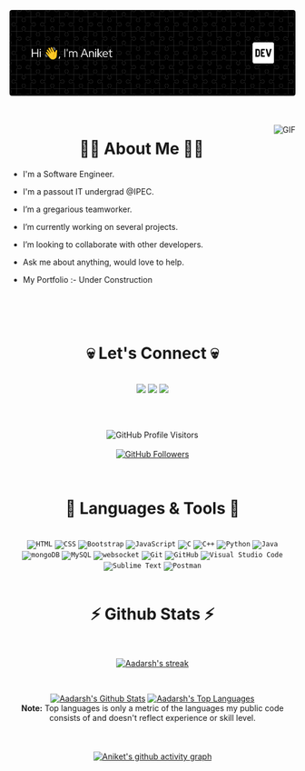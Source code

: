 ![image](github-header-image.png)
<br/>
<br/>
<br/>

<img  align="right" height="350px" alt="GIF" src="/home/aryan/Desktop/Aniket/aadarsh231099/lamp shift (1).gif" />
 
<p>
  <h1 align="center"><b>🙋‍♂️ About Me 🙋‍♂️</b></h1>
</p>

- I'm a Software Engineer.

- I'm a passout IT undergrad @IPEC.
 
- I’m a gregarious teamworker.

- I’m currently working on several projects.

- I’m looking to collaborate with other developers.

- Ask me about anything, would love to help.

- My Portfolio :- Under Construction

<br/><br/><br/>
<p>
  <h1 align="center"><b>💀 Let's Connect 💀</b></h1>
</p>

<br/>
<div align="center">
<a href = "https://www.linkedin.com/in/aniket-kaushik-9336011ab" ><img src="https://img.icons8.com/fluent/48/000000/linkedin.png" target="_blank"/></a>
<a href = "https://wa.me/917800821431"><img src="https://img.icons8.com/fluent/48/000000/whatsapp.png"  target="_blank"/></a>
<a href = "https://github.com/aniketkaushik4" ><img src="https://img.icons8.com/fluent/48/000000/github.png" target="_blank"/></a>

<br/><br/>
<p align="center">
<img src="https://visitor-badge.laobi.icu/badge?page_id=aniketkaushik4.aniketkaushik4" target="_blank" alt="GitHub Profile Visitors" title="GitHub Profile Visitors" />
<br/><br/>
<a href="https://github.com/aniketkaushik4?tab=followers" target="_blank"><img src="https://img.shields.io/github/followers/aniketkaushik4?label=Followers&style=social" alt="GitHub Followers" title="GitHub Followers"></a>
</p>
<br/>	
<p>
  <h1 align="center"><b>🚀 Languages & Tools 🚀</b></h1>
</p>

<br/>

<div align="center">
	<code><img height="50" src="https://user-images.githubusercontent.com/25181517/192158954-f88b5814-d510-4564-b285-dff7d6400dad.png" alt="HTML" title="HTML" /></code>
	<code><img height="50" src="https://user-images.githubusercontent.com/25181517/183898674-75a4a1b1-f960-4ea9-abcb-637170a00a75.png" alt="CSS" title="CSS" /></code>
	<code><img height="50" src="https://user-images.githubusercontent.com/25181517/183898054-b3d693d4-dafb-4808-a509-bab54cf5de34.png" alt="Bootstrap" title="Bootstrap" /></code>
	<code><img height="50" src="https://user-images.githubusercontent.com/25181517/117447155-6a868a00-af3d-11eb-9cfe-245df15c9f3f.png" alt="JavaScript" title="JavaScript" /></code>
	<code><img height="50" src="https://user-images.githubusercontent.com/25181517/192106070-46255bcf-65e6-4c6b-a296-bf8d0d8fb2a7.png" alt="C" title="C" /></code>
	<code><img height="50" src="https://user-images.githubusercontent.com/25181517/192106073-90fffafe-3562-4ff9-a37e-c77a2da0ff58.png" alt="C++" title="C++" /></code>
	<code><img height="50" src="https://user-images.githubusercontent.com/25181517/183423507-c056a6f9-1ba8-4312-a350-19bcbc5a8697.png" alt="Python" title="Python" /></code>
	<code><img height="50" src="https://user-images.githubusercontent.com/25181517/117201156-9a724800-adec-11eb-9a9d-3cd0f67da4bc.png" alt="Java" title="Java" /></code>
	<code><img height="50" src="https://user-images.githubusercontent.com/25181517/182884177-d48a8579-2cd0-447a-b9a6-ffc7cb02560e.png" alt="mongoDB" title="mongoDB" /></code>
	<code><img height="50" src="https://user-images.githubusercontent.com/25181517/183896128-ec99105a-ec1a-4d85-b08b-1aa1620b2046.png" alt="MySQL" title="MySQL" /></code>
	<code><img height="50" src="https://user-images.githubusercontent.com/25181517/187070862-03888f18-2e63-4332-95fb-3ba4f2708e59.png" alt="websocket" title="websocket" /></code>
	<code><img height="50" src="https://user-images.githubusercontent.com/25181517/192108372-f71d70ac-7ae6-4c0d-8395-51d8870c2ef0.png" alt="Git" title="Git" /></code>
	<code><img height="50" src="https://user-images.githubusercontent.com/25181517/192108374-8da61ba1-99ec-41d7-80b8-fb2f7c0a4948.png" alt="GitHub" title="GitHub" /></code>
	<code><img height="50" src="https://user-images.githubusercontent.com/25181517/192108891-d86b6220-e232-423a-bf5f-90903e6887c3.png" alt="Visual Studio Code" title="Visual Studio Code" /></code>
	<code><img height="50" src="https://user-images.githubusercontent.com/25181517/190887576-6653f877-8439-4521-82f3-403086ead892.png" alt="Sublime Text" title="Sublime Text" /></code>
	<code><img height="50" src="https://user-images.githubusercontent.com/25181517/192109061-e138ca71-337c-4019-8d42-4792fdaa7128.png" alt="Postman" title="Postman" /></code>
</br>
</br>

<p>
  <h1 align="center"><b>⚡ Github Stats ⚡</b></h1>
</p>

<br/>

<p align="center">
    <a href="https://git.io/streak-stats">
        <img title="🔥 Get streak stats for your profile " alt="Aadarsh's streak" src="https://streak-stats.demolab.com/?user=aniketkaushik4&theme=black-ice&hide_border=true&stroke=0000&background=060A0CD0"/>
    </a>
</p>


  <br/>
  <p align="center">
    <a href="https://github.com/aniketkaushik4/github-readme-stats"><img alt="Aadarsh's Github Stats" src="https://github-readme-stats.vercel.app/api?username=aniketkaushik4&show_icons=true&count_private=true&theme=react&hide_border=true&bg_color=0D1117" /></a>
  <a href="https://github.com/aniketkaushik4/github-readme-stats"><img alt="Aadarsh's Top Languages" src="https://github-readme-stats.vercel.app/api/top-langs/?username=aniketkaushik4&langs_count=8&count_private=true&layout=compact&theme=react&hide_border=true&bg_color=0D1117" /></a>
  <br/>
  <b>Note:</b> Top languages is only a metric of the languages my public code consists of and doesn't reflect experience or skill level.
  <br/><br/><br/><br/>
  <a href="https://github.com/aniketkaushik4/github-readme-activity-graph"><img alt="Aniket's github activity graph" src="https://github-readme-activity-graph.cyclic.app/graph?username=aniketkaushik4&theme=react-dark" /><a>

</p>

<br/>

  

<!--![giphy](https://media.giphy.com/media/RbDKaczqWovIugyJmW/giphy.gif)
<!--
**aadarsh231099/aadarsh231099** is a ✨ _special_ ✨ repository because its `README.md` (this file) appears on your GitHub profile.

Here are some ideas to get you started:

- 🔭 I’m currently working on ...
- 🌱 I’m currently learning ...
- 👯 I’m looking to collaborate on ...
- 🤔 I’m looking for help with ...
- 💬 Ask me about ...
- 📫 How to reach me: ...
- 😄 Pronouns: ...
- ⚡ Fun fact: ...
-->
